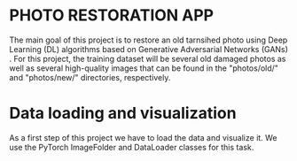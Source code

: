 # PHOTO RESTORATION APP

The main goal of this project is to restore an old tarnsihed photo using Deep Learning (DL) algorithms based on Generative Adversarial Networks (GANs) . For this project, the training dataset will be several old damaged photos as well as several high-quality images that can be found in the "photos/old/" and "photos/new/" directories, respectively.

# Data loading and visualization

As a first step of this project we have to load the data and visualize it. We use the PyTorch ImageFolder and DataLoader classes for this task.
